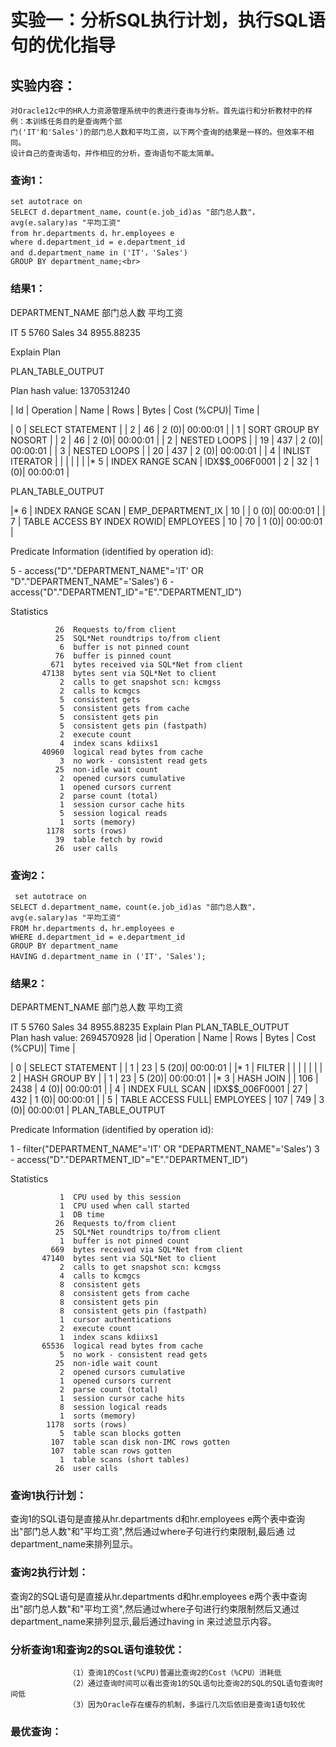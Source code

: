 # 实验一：分析SQL执行计划，执行SQL语句的优化指导

## 实验内容：
	对Oracle12c中的HR人力资源管理系统中的表进行查询与分析。首先运行和分析教材中的样例：本训练任务目的是查询两个部
	门('IT'和'Sales')的部门总人数和平均工资，以下两个查询的结果是一样的。但效率不相同。
	设计自己的查询语句，并作相应的分析，查询语句不能太简单。

### 查询1：
	set autotrace on
   	SELECT d.department_name，count(e.job_id)as "部门总人数"，
	avg(e.salary)as "平均工资"
	from hr.departments d，hr.employees e
	where d.department_id = e.department_id
	and d.department_name in ('IT'，'Sales')
	GROUP BY department_name;<br>

### 结果1：

DEPARTMENT_NAME                     部门总人数       平均工资

IT                                      5       5760
Sales                                  34 8955.88235

Explain Plan


PLAN_TABLE_OUTPUT                                                                                                                                                                                                                                                                                           

Plan hash value: 1370531240
 

| Id  | Operation                     | Name              | Rows  | Bytes | Cost (%CPU)| Time     |

|   0 | SELECT STATEMENT              |                   |     2 |    46 |     2   (0)| 00:00:01 |
|   1 |  SORT GROUP BY NOSORT         |                   |     2 |    46 |     2   (0)| 00:00:01 |
|   2 |   NESTED LOOPS                |                   |    19 |   437 |     2   (0)| 00:00:01 |
|   3 |    NESTED LOOPS               |                   |    20 |   437 |     2   (0)| 00:00:01 |
|   4 |     INLIST ITERATOR           |                   |       |       |            |          |
|*  5 |      INDEX RANGE SCAN         | IDX$$_006F0001    |     2 |    32 |     1   (0)| 00:00:01 |

PLAN_TABLE_OUTPUT                                                                                                                                                                                                                                                                                           

|*  6 |     INDEX RANGE SCAN          | EMP_DEPARTMENT_IX |    10 |       |     0   (0)| 00:00:01 |
|   7 |    TABLE ACCESS BY INDEX ROWID| EMPLOYEES         |    10 |    70 |     1   (0)| 00:00:01 |

 
Predicate Information (identified by operation id):

 
   5 - access("D"."DEPARTMENT_NAME"='IT' OR "D"."DEPARTMENT_NAME"='Sales')
   6 - access("D"."DEPARTMENT_ID"="E"."DEPARTMENT_ID")

Statistics

              26  Requests to/from client
              25  SQL*Net roundtrips to/from client
               6  buffer is not pinned count
              76  buffer is pinned count
             671  bytes received via SQL*Net from client
           47138  bytes sent via SQL*Net to client
               2  calls to get snapshot scn: kcmgss
               2  calls to kcmgcs
               5  consistent gets
               5  consistent gets from cache
               5  consistent gets pin
               5  consistent gets pin (fastpath)
               2  execute count
               4  index scans kdiixs1
           40960  logical read bytes from cache
               3  no work - consistent read gets
              25  non-idle wait count
               2  opened cursors cumulative
               1  opened cursors current
               2  parse count (total)
               1  session cursor cache hits
               5  session logical reads
               1  sorts (memory)
            1178  sorts (rows)
              39  table fetch by rowid
              26  user calls

### 查询2：
	 set autotrace on
	SELECT d.department_name，count(e.job_id)as "部门总人数"，
	avg(e.salary)as "平均工资"
	FROM hr.departments d，hr.employees e
	WHERE d.department_id = e.department_id
	GROUP BY department_name
	HAVING d.department_name in ('IT'，'Sales');
	
### 结果2：
DEPARTMENT_NAME                     部门总人数       平均工资

IT                                      5       5760
Sales                                  34 8955.88235
Explain Plan
PLAN_TABLE_OUTPUT                                                                                                                                                                                                                                                                                      
Plan hash value: 2694570928 
|id  | Operation            | Name           | Rows  | Bytes | Cost (%CPU)| Time     |

|   0 | SELECT STATEMENT     |                |     1 |    23 |     5  (20)| 00:00:01 |
|*  1 |  FILTER              |                |       |       |            |          |
|   2 |   HASH GROUP BY      |                |     1 |    23 |     5  (20)| 00:00:01 |
|*  3 |    HASH JOIN         |                |   106 |  2438 |     4   (0)| 00:00:01 |
|   4 |     INDEX FULL SCAN  | IDX$$_006F0001 |    27 |   432 |     1   (0)| 00:00:01 |
|   5 |     TABLE ACCESS FULL| EMPLOYEES      |   107 |   749 |     3   (0)| 00:00:01 |
PLAN_TABLE_OUTPUT                                                                                                                                                                                                                                                                                           


 
Predicate Information (identified by operation id):

 
   1 - filter("DEPARTMENT_NAME"='IT' OR "DEPARTMENT_NAME"='Sales')
   3 - access("D"."DEPARTMENT_ID"="E"."DEPARTMENT_ID")

Statistics

               1  CPU used by this session
               1  CPU used when call started
               1  DB time
              26  Requests to/from client
              25  SQL*Net roundtrips to/from client
               1  buffer is not pinned count
             669  bytes received via SQL*Net from client
           47140  bytes sent via SQL*Net to client
               2  calls to get snapshot scn: kcmgss
               4  calls to kcmgcs
               8  consistent gets
               8  consistent gets from cache
               8  consistent gets pin
               8  consistent gets pin (fastpath)
               1  cursor authentications
               2  execute count
               1  index scans kdiixs1
           65536  logical read bytes from cache
               5  no work - consistent read gets
              25  non-idle wait count
               2  opened cursors cumulative
               1  opened cursors current
               2  parse count (total)
               1  session cursor cache hits
               8  session logical reads
               1  sorts (memory)
            1178  sorts (rows)
               5  table scan blocks gotten
             107  table scan disk non-IMC rows gotten
             107  table scan rows gotten
               1  table scans (short tables)
              26  user calls

### 查询1执行计划：
查询1的SQL语句是直接从hr.departments d和hr.employees e两个表中查询出"部门总人数"和"平均工资",然后通过where子句进行约束限制,最后通		      过department_name来排列显示。
### 查询2执行计划：
查询2的SQL语句是直接从hr.departments d和hr.employees e两个表中查询出"部门总人数"和"平均工资",然后通过where子句进行约束限制然后又通过 department_name来排列显示,最后通过having in 来过滤显示内容。
### 分析查询1和查询2的SQL语句谁较优： 
			     （1）查询1的Cost(%CPU)普遍比查询2的Cost（%CPU）消耗低
			     （2）通过查询时间可以看出查询1的SQL语句比查询2的SQL的SQL语句查询时间低
			     （3）因为Oracle存在缓存的机制，多运行几次后依旧是查询1语句较优    	
				
### 最优查询：	
	
			     	
		
	

